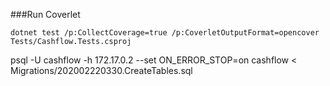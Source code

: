 ###Run Coverlet
```
dotnet test /p:CollectCoverage=true /p:CoverletOutputFormat=opencover Tests/Cashflow.Tests.csproj
```

psql -U cashflow -h 172.17.0.2 --set ON_ERROR_STOP=on cashflow < Migrations/202002220330.CreateTables.sql  
